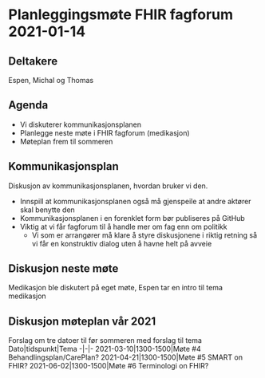 # Planleggingsmøte FHIR fagforum 2021-01-14

## Deltakere

Espen, Michal og Thomas

## Agenda

* Vi diskuterer kommunikasjonsplanen
* Planlegge neste møte i FHIR fagforum (medikasjon)
* Møteplan frem til sommeren

## Kommunikasjonsplan

Diskusjon av kommunikasjonsplanen, hvordan bruker vi den.
* Innspill at kommunikasjonsplanen også må gjenspeile at andre aktører skal benytte den
* Kommunikasjonsplanen i en forenklet form bør publiseres på GitHub
* Viktig at vi får fagforum til å handle mer om fag enn om politikk
  * Vi som er arrangører må klare å styre diskusjonene i riktig retning så vi får en konstruktiv dialog uten å havne helt på avveie

## Diskusjon neste møte

Medikasjon ble diskutert på eget møte, Espen tar en intro til tema medikasjon

## Diskusjon møteplan vår 2021

Forslag om tre datoer til før sommeren med forslag til tema
Dato|tidspunkt|Tema
-|-|-
2021-03-10|1300-1500|Møte #4 Behandlingsplan/CarePlan?
2021-04-21|1300-1500|Møte #5 SMART on FHIR?
2021-06-02|1300-1500|Møte #6 Terminologi on FHIR?